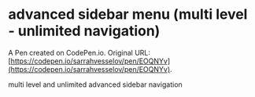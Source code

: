 # advanced sidebar menu (multi level - unlimited navigation)

A Pen created on CodePen.io. Original URL: [https://codepen.io/sarrahvesselov/pen/EOQNYv](https://codepen.io/sarrahvesselov/pen/EOQNYv).

multi level and unlimited advanced sidebar navigation